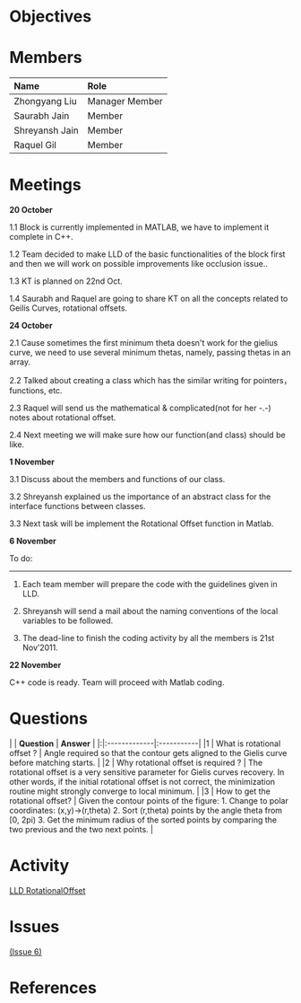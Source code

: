 

# Objectives #


# Members #
| **Name**  | **Role** |
|:----------|:---------|
| Zhongyang Liu | Manager Member |
| Saurabh Jain | Member |
| Shreyansh Jain |  Member |
| Raquel Gil | Member |

# Meetings #

**20 October**

1.1 Block is currently implemented in MATLAB, we have to implement it complete in C++.

1.2 Team decided to make LLD of the basic functionalities of the block first and then we will work on possible improvements like occlusion issue..

1.3 KT is planned on 22nd Oct.

1.4 Saurabh and Raquel are going to share KT on all the concepts related to Geilis Curves, rotational offsets.

**24 October**

2.1 Cause sometimes the first minimum theta doesn't work for the gielius curve, we need to use several minimum thetas, namely, passing thetas in an array.

2.2 Talked about creating a class which has the similar writing for pointers， functions, etc.

2.3 Raquel will send us the mathematical & complicated(not for her -.-) notes about rotational offset.

2.4 Next meeting we will make sure how our function(and class) should be like.

**1 November**

3.1 Discuss about the members and functions of our class.

3.2 Shreyansh explained us the importance of an abstract class for the interface functions between classes.

3.3 Next task will be implement the Rotational Offset function in Matlab.

**6 November**

To do:

---

1. Each team member will prepare the code with the guidelines given in LLD.

2. Shreyansh will send a mail about the naming conventions of the local variables to be followed.

3. The dead-line to finish the coding activity by all the members is 21st Nov’2011.

**22 November**

C++ code is ready. Team will proceed with Matlab coding.


# Questions #
| | **Question** | **Answer** |
|:|:-------------|:-----------|
|1 | What is rotational offset ? | Angle required so that the contour gets aligned to the Gielis curve before matching starts. |
|2 | Why rotational offset is required ? | The rotational offset is a very sensitive parameter for Gielis curves recovery. In other words, if the initial rotational offset is not correct, the minimization routine might strongly converge to local minimum. |
|3 | How to get the rotational offset? | Given the contour points of the figure: 1. Change to polar coordinates: (x,y)->(r,theta) 2. Sort (r,theta) points by the angle theta from [0, 2pi) 3. Get the minimum radius of the sorted points by comparing the two previous and the two next points. |


# Activity #

[LLD RotationalOffset](https://docs.google.com/viewer?a=v&pid=explorer&chrome=true&srcid=0B5di_0iaJKEVNzU4NWM3ZjQtYjE5OS00MWMyLThiYjgtMTAwODM5YzljY2Uz&hl=en_US)



# Issues #
[(Issue 6)](http://code.google.com/p/vibot6-mscv3-se/issues/detail?id=6)

# References #